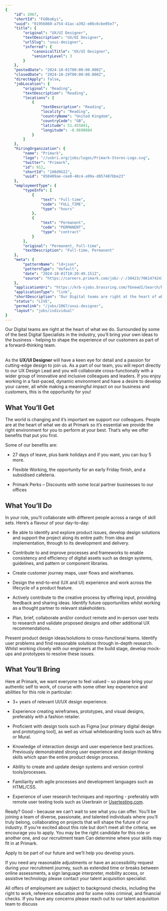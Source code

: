 ```yaml
---
{
	"id": 2067,
	"shortId": "FG0boKyi",
	"uuid": "01956860-a754-41ac-a392-e86c6cbe05e7",
	"title": {
		"original": "UX/UI Designer",
		"textDescription": "UX/UI Designer",
		"urlSlug": "uxui-designer",
		"inferred": {
			"canonicalTitle": "UX/UI Designer",
			"seniortyLevel": 3
		}
	},
	"postedDate": "2024-10-01T00:00:00.000Z",
	"closedDate": "2024-10-29T00:00:00.000Z",
	"directApply": false,
	"jobLocation": {
		"original": "Reading",
		"textDescription": "Reading",
		"locations": [
			{
				"textDescription": "Reading",
				"locality": "Reading",
				"countryName": "United Kingdom",
				"countryCode": "GB",
				"latitude": 51.455041,
				"longitude": -0.9690884
			}
		]
	},
	"hiringOrganization": {
		"name": "Primark",
		"logo": "//uxbri.org/jobs/logos/Primark-Stores-Logo.svg",
		"twitter": "Primark",
		"id": 912,
		"shortId": "1H8d9GI2",
		"uuid": "850409ae-cee0-48c4-a99a-d857487bbe23"
	},
	"employmentType": {
		"typeInfo": [
			{
				"text": "Full-time",
				"code": "FULL_TIME",
				"type": "hours"
			},
			{
				"text": "Permanent",
				"code": "PERMANENT",
				"type": "contract"
			}
		],
		"original": "Permanent, Full-time",
		"textDescription": "Full-time, Permanent"
	},
	"meta": {
		"patternName": "ld+json",
		"patternType": "default",
		"date": "2024-10-01T10:20:49.151Z",
		"source": "https://careers.primark.com/job/-/-/30423/70614742432?utm_source=Indeed&utm_medium=organic&utm_campaign=Indeed"
	},
	"applicationUri": "https://krb-sjobs.brassring.com/TGnewUI/Search/home/HomeWithPreLoad?PageType=JobDetails&partnerid=30055&siteid=5837&jobid=2185094&AL=1&utm_campaign=Indeed&utm_medium=organic&utm_source=Indeed#jobDetails=2185094_5837",
	"applicationType": "link",
	"shortDescription": "Our Digital teams are right at the heart of what we do. Surrounded by some of the best Digital Specialists in the industry, you’ll’ bring your own ideas to the business - helping to shape the",
	"status": "LIVE",
	"permalink": "/jobs/2067/uxui-designer",
	"layout": "jobs/individual"
}
---
```

<p>Our Digital teams are right at the heart of what we do. Surrounded by some of the best Digital Specialists in the industry, you’ll bring your own ideas to the business - helping to shape the experience of our customers as part of a forward-thinking team.</p><p><br>As the <strong>UX/UI Designer </strong>will have a keen eye for detail and a passion for cutting-edge design to join us. As a part of our team, you will report directly to our UX Design Lead and you will collaborate cross-functionally with a wider group of innovative and inclusive colleagues and leaders. If you enjoy working in a fast-paced, dynamic environment and have a desire to develop your career, all while making a meaningful impact on our business and customers, this is the opportunity for you!</p><h2>What You’ll Get</h2><p>The world is changing and it’s important we support our colleagues. People are at the heart of what we do at Primark so it’s essential we provide the right environment for you to perform at your best. That’s why we offer benefits that put you first.</p><p>Some of our benefits are:</p><ul><li><p>27 days of leave, plus bank holidays and if you want, you can buy 5 more.</p></li><li><p>Flexible Working, the opportunity for an early Friday finish, and a subsidised cafeteria.</p></li><li><p>Primark Perks – Discounts with some local partner businesses to our offices</p></li></ul><h2>What You’ll Do</h2><p>In your role, you’ll collaborate with different people across a range of skill sets. Here’s a flavour of your day-to-day:</p><ul><li><p>Be able to identify and explore product issues, develop design solutions and support the project along its entire path: from idea and implementation, through to its development and delivery.</p></li><li><p>Contribute to and improve processes and frameworks to enable consistency and efficiency of digital assets such as design systems, guidelines, and pattern or component libraries.</p></li><li><p>Create customer journey maps, user flows and wireframes.</p></li><li><p>Design the end-to-end (UX and UI) experience and work across the lifecycle of a product feature.</p></li><li><p>Actively contribute to the creative process by offering input, providing feedback and sharing ideas. Identify future opportunities whilst working as a thought partner to relevant stakeholders.</p></li><li><p>Plan, brief, collaborate and/or conduct remote and in-person user tests to research and validate proposed designs and other additional UX recommendations.</p></li></ul><p>Present product design ideas/solutions to cross-functional teams. Identify user problems and find reasonable solutions through in-depth research. Whilst working closely with our engineers at the build stage, develop mock-ups and prototypes to resolve these issues.</p><h2>What You’ll Bring</h2><p>Here at Primark, we want everyone to feel valued – so please bring your authentic self to work, of course with some other key experience and abilities for this role in particular:</p><ul><li><p>3+ years of relevant UI/UX design experience.</p></li><li><p>Experience creating wireframes, prototypes, and visual designs, preferably with a fashion retailer.</p></li><li><p>Proficient with design tools such as Figma [our primary digital design and prototyping tool], as well as virtual whiteboarding tools such as Miro or Mural.</p></li><li><p>Knowledge of interaction design and user experience best practices. Previously demonstrated strong user experience and design thinking skills which span the entire product design process.</p></li><li><p>Ability to create and update design systems and version control tools/processes.</p></li><li><p>Familiarity with agile processes and development languages such as HTML/CSS.</p></li><li><p>Experience of user research techniques and reporting - preferably with remote user testing tools such as Userbrain or <a target="_blank" rel="noopener noreferrer nofollow" href="http://Usertesting.com">Usertesting.com</a>.</p></li></ul><p>Ready? Good - because we can’t wait to see what you can offer. You’ll be joining a team of diverse, passionate, and talented individuals where you’ll truly belong, collaborating on projects that will shape the future of our industry. If you’re excited about this role but don’t meet all the criteria, we encourage you to apply. You may be the right candidate for this role or another one, and our recruitment team Can determine where your skills may fit in at Primark.</p><p>Apply to be part of our future and we’ll help you develop yours.</p><p>If you need any reasonable adjustments or have an accessibility request during your recruitment journey, such as extended time or breaks between online assessments, a sign language interpreter, mobility access, or assistive technology please contact your talent acquisition specialist.</p><p>All offers of employment are subject to background checks, including the right to work, reference education and for some roles criminal, and financial checks. If you have any concerns please reach out to our talent acquisition team to discuss</p>
